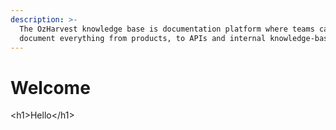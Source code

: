 ```yaml
---
description: >-
  The OzHarvest knowledge base is documentation platform where teams can
  document everything from products, to APIs and internal knowledge-bases.
---
```


# Welcome

&lt;h1&gt;Hello&lt;/h1&gt;

